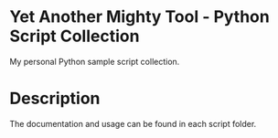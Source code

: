 # Yet Another Mighty Tool - Python Script Collection

My personal Python sample script collection.

# Description

The documentation and usage can be found in each script folder.
